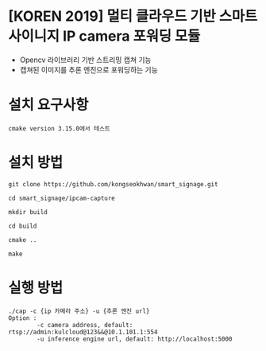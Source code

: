 # [KOREN 2019] 멀티 클라우드 기반 스마트 사이니지 IP camera 포워딩 모듈
- Opencv 라이브러리 기반 스트리밍 캡쳐 기능
- 캡쳐된 이미지를 추론 엔진으로 포워딩하는 기능

# 설치 요구사항
#### 
~~~
cmake version 3.15.0에서 테스트
~~~

# 설치 방법
~~~
git clone https://github.com/kongseokhwan/smart_signage.git

cd smart_signage/ipcam-capture

mkdir build

cd build

cmake ..

make

~~~

# 실행 방법
~~~
./cap -c {ip 카메라 주소} -u {추론 엔진 url} 
Option : 
        -c camera address, default: rtsp://admin:kulcloud@123&&@10.1.101.1:554
        -u inference engine url, default: http://localhost:5000 

~~~